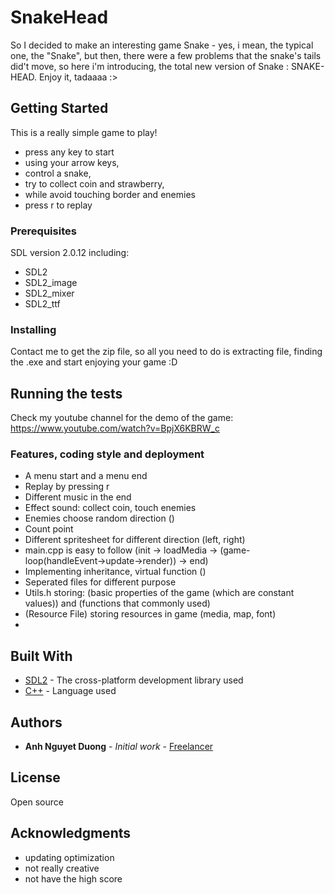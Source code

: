# SnakeHead

So I decided to make an interesting game Snake - yes, i mean, the typical one, the "Snake", but then, there were a few problems that the snake's tails did't move, so here i'm introducing, the total new version of Snake : SNAKE-HEAD. Enjoy it, tadaaaa :>

## Getting Started

This is a really simple game to play!

- press any key to start
- using your arrow keys, 
- control a snake, 
- try to collect coin and strawberry, 
- while avoid touching border and enemies
- press r to replay

### Prerequisites

SDL version 2.0.12 including:
- SDL2
- SDL2_image
- SDL2_mixer
- SDL2_ttf

### Installing

Contact me to get the zip file, so all you need to do is extracting file, finding the .exe and start enjoying your game :D

## Running the tests

Check my youtube channel for the demo of the game: https://www.youtube.com/watch?v=BpjX6KBRW_c

### Features, coding style and deployment

- A menu start and a menu end
- Replay by pressing r
- Different music in the end
- Effect sound: collect coin, touch enemies
- Enemies choose random direction ()
- Count point
- Different spritesheet for different direction (left, right)
- main.cpp is easy to follow (init -> loadMedia -> (game-loop(handleEvent->update->render)) -> end)
- Implementing inheritance, virtual function ()
- Seperated files for different purpose
- Utils.h storing: (basic properties of the game (which are constant values)) and (functions that commonly used)
- (Resource File) storing resources in game (media, map, font)
- 


## Built With

* [SDL2](https://wiki.libsdl.org/) - The  cross-platform development library used
* [C++](https://en.wikipedia.org/wiki/C%2B%2B) - Language used

## Authors

* **Anh Nguyet Duong** - *Initial work* - [Freelancer](https://github.com/duonanh195)

## License

Open source

## Acknowledgments

* updating optimization
* not really creative
* not have the high score
